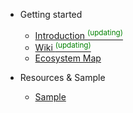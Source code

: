 * Getting started

  * [Introduction <sup style="color:green">(updating)<sup>](introduction.md)
  * [Wiki <sup style="color:green">(updating)<sup>](wiki.md)  
  * [Ecosystem Map](ecosystem.md)
* Resources & Sample

  * [Sample](showcases.md)